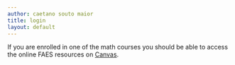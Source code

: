 ```yaml
---
author: caetano souto maior
title: login
layout: default
---
```


If you are enrolled in one of the math courses you should be able to access the online FAES resources on [Canvas](https://faes.instructure.com/login/canvas).
